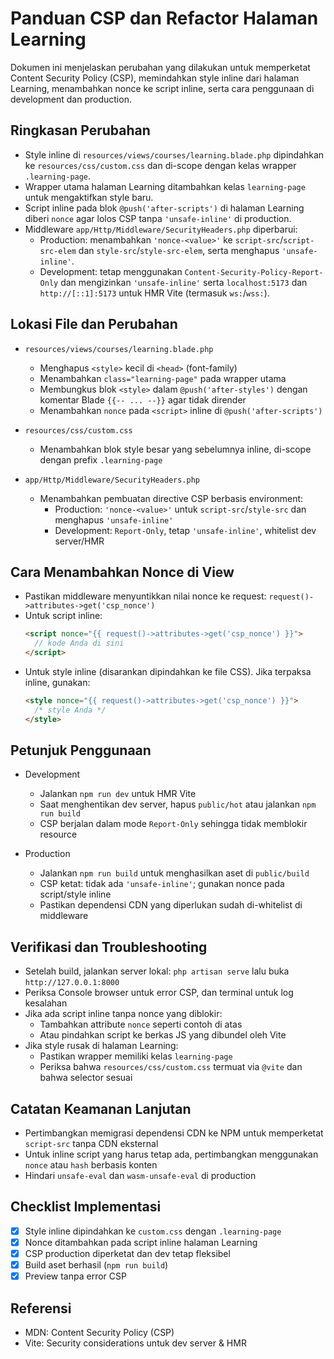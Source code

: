 # Panduan CSP dan Refactor Halaman Learning

Dokumen ini menjelaskan perubahan yang dilakukan untuk memperketat Content Security Policy (CSP), memindahkan style inline dari halaman Learning, menambahkan nonce ke script inline, serta cara penggunaan di development dan production.

## Ringkasan Perubahan

- Style inline di `resources/views/courses/learning.blade.php` dipindahkan ke `resources/css/custom.css` dan di-scope dengan kelas wrapper `.learning-page`.
- Wrapper utama halaman Learning ditambahkan kelas `learning-page` untuk mengaktifkan style baru.
- Script inline pada blok `@push('after-scripts')` di halaman Learning diberi `nonce` agar lolos CSP tanpa `'unsafe-inline'` di production.
- Middleware `app/Http/Middleware/SecurityHeaders.php` diperbarui:
  - Production: menambahkan `'nonce-<value>'` ke `script-src`/`script-src-elem` dan `style-src`/`style-src-elem`, serta menghapus `'unsafe-inline'`.
  - Development: tetap menggunakan `Content-Security-Policy-Report-Only` dan mengizinkan `'unsafe-inline'` serta `localhost:5173` dan `http://[::1]:5173` untuk HMR Vite (termasuk `ws:`/`wss:`).

## Lokasi File dan Perubahan

- `resources/views/courses/learning.blade.php`
  - Menghapus `<style>` kecil di `<head>` (font-family)
  - Menambahkan `class="learning-page"` pada wrapper utama
  - Membungkus blok `<style>` dalam `@push('after-styles')` dengan komentar Blade `{{-- ... --}}` agar tidak dirender
  - Menambahkan `nonce` pada `<script>` inline di `@push('after-scripts')`

- `resources/css/custom.css`
  - Menambahkan blok style besar yang sebelumnya inline, di-scope dengan prefix `.learning-page`

- `app/Http/Middleware/SecurityHeaders.php`
  - Menambahkan pembuatan directive CSP berbasis environment:
    - Production: `'nonce-<value>'` untuk `script-src`/`style-src` dan menghapus `'unsafe-inline'`
    - Development: `Report-Only`, tetap `'unsafe-inline'`, whitelist dev server/HMR

## Cara Menambahkan Nonce di View

- Pastikan middleware menyuntikkan nilai nonce ke request: `request()->attributes->get('csp_nonce')`
- Untuk script inline:
  ```html
  <script nonce="{{ request()->attributes->get('csp_nonce') }}">
    // kode Anda di sini
  </script>
  ```
- Untuk style inline (disarankan dipindahkan ke file CSS). Jika terpaksa inline, gunakan:
  ```html
  <style nonce="{{ request()->attributes->get('csp_nonce') }}">
    /* style Anda */
  </style>
  ```

## Petunjuk Penggunaan

- Development
  - Jalankan `npm run dev` untuk HMR Vite
  - Saat menghentikan dev server, hapus `public/hot` atau jalankan `npm run build`
  - CSP berjalan dalam mode `Report-Only` sehingga tidak memblokir resource

- Production
  - Jalankan `npm run build` untuk menghasilkan aset di `public/build`
  - CSP ketat: tidak ada `'unsafe-inline'`; gunakan nonce pada script/style inline
  - Pastikan dependensi CDN yang diperlukan sudah di-whitelist di middleware

## Verifikasi dan Troubleshooting

- Setelah build, jalankan server lokal: `php artisan serve` lalu buka `http://127.0.0.1:8000`
- Periksa Console browser untuk error CSP, dan terminal untuk log kesalahan
- Jika ada script inline tanpa nonce yang diblokir:
  - Tambahkan attribute `nonce` seperti contoh di atas
  - Atau pindahkan script ke berkas JS yang dibundel oleh Vite
- Jika style rusak di halaman Learning:
  - Pastikan wrapper memiliki kelas `learning-page`
  - Periksa bahwa `resources/css/custom.css` termuat via `@vite` dan bahwa selector sesuai

## Catatan Keamanan Lanjutan

- Pertimbangkan memigrasi dependensi CDN ke NPM untuk memperketat `script-src` tanpa CDN eksternal
- Untuk inline script yang harus tetap ada, pertimbangkan menggunakan `nonce` atau `hash` berbasis konten
- Hindari `unsafe-eval` dan `wasm-unsafe-eval` di production

## Checklist Implementasi

- [x] Style inline dipindahkan ke `custom.css` dengan `.learning-page`
- [x] Nonce ditambahkan pada script inline halaman Learning
- [x] CSP production diperketat dan dev tetap fleksibel
- [x] Build aset berhasil (`npm run build`)
- [x] Preview tanpa error CSP

## Referensi

- MDN: Content Security Policy (CSP)
- Vite: Security considerations untuk dev server & HMR